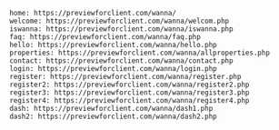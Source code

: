<!-- @format -->

        home: https://previewforclient.com/wanna/
        welcome: https://previewforclient.com/wanna/welcom.php
        iswanna: https://previewforclient.com/wanna/iswanna.php
        faq: https://previewforclient.com/wanna/faq.php
        hello: https://previewforclient.com/wanna/hello.php
        properties: https://previewforclient.com/wanna/allproperties.php
        contact: https://previewforclient.com/wanna/contact.php
        login: https://previewforclient.com/wanna/login.php
        register: https://previewforclient.com/wanna/register.php
        register2: https://previewforclient.com/wanna/register2.php
        register3: https://previewforclient.com/wanna/register3.php
        register4: https://previewforclient.com/wanna/register4.php
        dash: https://previewforclient.com/wanna/dash1.php
        dash2: https://previewforclient.com/wanna/dash2.php
